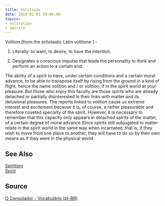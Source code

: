 ```yaml
---
title: Volitação
date: 2019-02-01 19:00:00
topics:
- volitation
- spirits
---
```


Volition [from the scholastic Latin volitione ] - 

1. Literally: to want, to desire, to have the intention. 

2. Designates a conscious impulse that leads the personality to think and
   perform an action to a certain end.

The ability of a spirit to have, under certain conditions and a certain moral
advance, to be able to transpose itself by rising from the ground in a kind of
flight, hence the name volition and / or volition. if in the spirit world at
your pleasure. But those who enjoy this faculty are those spirits who are
already detached or partially disinterested in their links with matter and its
delusional pleasures. The reports linked to volition cause us extreme interest
and excitement because it is, of course, a rather pleasurable and therefore
coveted specialty of the spirit. However, it is necessary to remember that this
capacity only appears in detached spirits of the matter, of a certain degree of
moral advance.Since spirits still subjugated to matter relate in the spirit
world in the same way when incarnated, that is, if they wish to move from one
place to another, they will have to do so by their own means as if they were in
the physical world.

## See Also
[Spiritism](/spiritism)  
[Spirit](../spirit)  

## Source
[O Consolador - Vocabulário (pt-BR)](http://www.oconsolador.com.br/linkfixo/vocabulario/principal.html)
